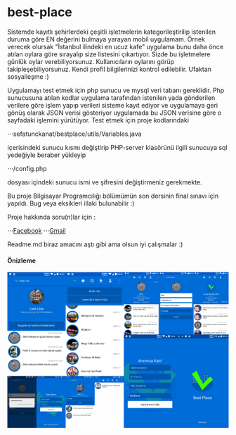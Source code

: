# best-place

Sistemde kayıtlı şehirlerdeki çeşitli işletmelerin kategorileştirilip istenilen duruma göre EN değerini bulmaya yarayan mobil uygulamam.
Örnek verecek olursak "İstanbul ilindeki en ucuz kafe" uygulama bunu daha önce atılan oylara göre sırayalıp size listesini çıkartıyor.
Sizde bu işletmelere günlük oylar verebiliyorsunuz. Kullanıcıların oylarını görüp takipleşebiliyorsunuz. Kendi profil bilgilerinizi kontrol edilebilir. Ufaktan sosyalleşme :)

Uygulamayı test etmek için php sunucu ve mysql veri tabanı gereklidir.
Php sunucusuna atılan kodlar uygulama tarafından istenilen yada gönderilen verilere göre işlem yapıp verileri sisteme kayıt ediyor ve uygulamaya geri gönüş olarak JSON verisi gösteriyor uygulamada bu JSON verisine göre o sayfadaki işlemini yürütüyor.
Test etmek için proje kodlarındaki 

⋅⋅⋅sefatunckanat/bestplace/utils/Variables.java
  
içerisindeki sunucu kısmı değiştirip PHP-server klasörünü ilgili sunucuya sql yedeğiyle beraber yükleyip 

⋅⋅⋅/config.php 
  
dosyası içindeki sunucu ismi ve şifresini değiştirmeniz gerekmekte.

Bu proje Bilgisayar Programcılığı bölümümün son dersinin final sınavı için yapıldı. Bug veya eksikleri illaki bulunabilir :)

Proje hakkında soru(n)lar için :

  ⋅⋅⋅[Facebook](https://www.facebook.com/sefatunckanat73)
  ⋅⋅⋅[Gmail](mailto:sefatunckanat73@gmail.com)
  
Readme.md biraz amacını aştı gibi ama olsun iyi çalışmalar :)

#### Önizleme
![alt tag](https://raw.githubusercontent.com/sefatunckanat/best-place/master/img-git/previews.jpg)

